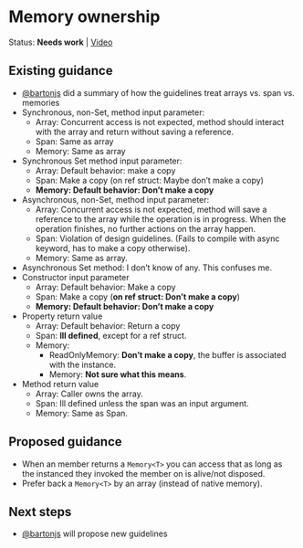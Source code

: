 # Memory<T> ownership

Status: **Needs work** |
[Video](https://youtu.be/VRTCAkk7wKU)

## Existing guidance

* [@bartonjs](https://github.com/bartonjs) did a summary of how the guidelines
  treat arrays vs. span vs. memories
* Synchronous, non-Set, method input parameter:
    - Array: Concurrent access is not expected, method should interact with the
      array and return without saving a reference.
    - Span: Same as array
    - Memory: Same as array
* Synchronous Set method input parameter:
    - Array: Default behavior: make a copy
    - Span: Make a copy (on ref struct: Maybe don’t make a copy)
    - **Memory: Default behavior: Don’t make a copy**
* Asynchronous, non-Set, method input parameter:
    - Array: Concurrent access is not expected, method will save a reference to
      the array while the operation is in progress.  When the operation
      finishes, no further actions on the array happen.
    - Span: Violation of design guidelines.  (Fails to compile with async
      keyword, has to make a copy otherwise).
    - Memory: Same as array.
* Asynchronous Set method: I don’t know of any.  This confuses me.
* Constructor input parameter
    - Array: Default behavior: Make a copy
    - Span: Make a copy (**on ref struct: Don’t make a copy**)
    - **Memory: Default behavior: Don’t make a copy**
* Property return value
    - Array: Default behavior: Return a copy
    - Span: **Ill defined**, except for a ref struct.
    - Memory:
        + ReadOnlyMemory: **Don’t make a copy**, the buffer is associated with
          the instance.
        + Memory: **Not sure what this means**.
* Method return value
    - Array: Caller owns the array.
    - Span: Ill defined unless the span was an input argument.
    - Memory: Same as Span.

## Proposed guidance

* When an member returns a `Memory<T>` you can access that as long as the
  instanced they invoked the member on is alive/not disposed.
* Prefer back a `Memory<T>` by an array (instead of native memory).

## Next steps

* [@bartonjs](https://github.com/bartonjs) will propose new guidelines